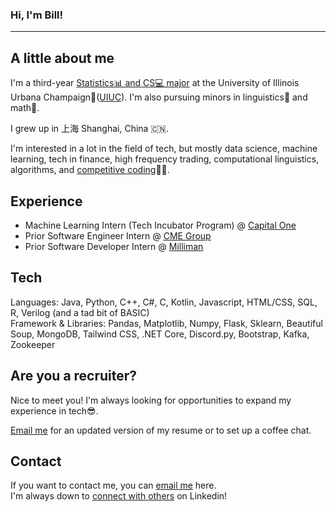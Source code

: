 ### Hi, I'm Bill!

---

A little about me
-
I'm a third-year [Statistics📊 and CS💻 major](https://cs.illinois.edu/academics/undergraduate/degree-program-options/bs-statistics-computer-science) at the University of Illinois Urbana Champaign🌽([UIUC](https://en.wikipedia.org/wiki/University_of_Illinois_Urbana-Champaign)). I'm also pursuing minors in linguistics💬 and math🧮.

I grew up in 上海 Shanghai, China 🇨🇳.

I'm interested in a lot in the field of tech, but mostly data science, machine learning, tech in finance, high frequency trading, computational linguistics, algorithms, and [competitive coding](https://codeforces.com/profile/billJZ)🧑‍💻. 

Experience
-
* Machine Learning Intern (Tech Incubator Program) @ [Capital One](https://www.capitalone.com/)
* Prior Software Engineer Intern @ [CME Group](https://www.cmegroup.com/)
* Prior Software Developer Intern @ [Milliman](https://us.milliman.com/en/)

Tech
-
Languages: Java, Python, C++, C#, C, Kotlin, Javascript, HTML/CSS, SQL, R, Verilog (and a tad bit of BASIC) <br>
Framework & Libraries: Pandas, Matplotlib, Numpy, Flask, Sklearn, Beautiful Soup, MongoDB, Tailwind CSS, .NET Core, Discord.py, Bootstrap, Kafka, Zookeeper

Are you a recruiter?
-
Nice to meet you! I'm always looking for opportunities to expand my experience in tech😎.

[Email me](mailto:billjz2@illinois.edu) for an updated version of my resume or to set up a coffee chat. 

Contact
-
If you want to contact me, you can [email me](mailto:billjz2@illinois.edu) here. <br>
I'm always down to [connect with others](https://www.linkedin.com/in/bill-zhang-890735209/) on Linkedin!

<!--
**JhaoZ/JhaoZ** is a ✨ _special_ ✨ repository because its `README.md` (this file) appears on your GitHub profile.

Here are some ideas to get you started:

- 🔭 I’m currently working on ...
- 🌱 I’m currently learning ...
- 👯 I’m looking to collaborate on ...
- 🤔 I’m looking for help with ...
- 💬 Ask me about ...
- 📫 How to reach me: ...
- 😄 Pronouns: ...
- ⚡ Fun fact: ...
-->
